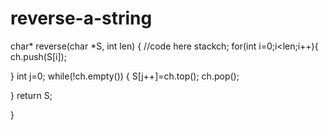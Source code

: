 # reverse-a-string
char* reverse(char *S, int len)
{
    //code here
   stack<char>ch;
   for(int i=0;i<len;i++){
        ch.push(S[i]);
        
   }
   int j=0;
   while(!ch.empty())
   {
       S[j++]=ch.top();
       ch.pop();
       
   }
   return S;
   
}

